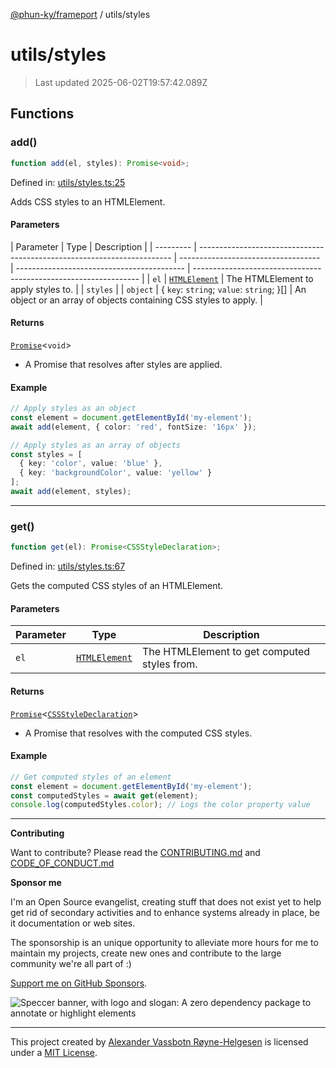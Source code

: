 [@phun-ky/frameport](../README.md) / utils/styles

# utils/styles

> Last updated 2025-06-02T19:57:42.089Z

## Functions

### add()

```ts
function add(el, styles): Promise<void>;
```

Defined in: [utils/styles.ts:25](https://github.com/phun-ky/frameport/blob/main/src/utils/styles.ts#L25)

Adds CSS styles to an HTMLElement.

#### Parameters

| Parameter | Type                                                                    | Description                         |
| --------- | ----------------------------------------------------------------------- | ----------------------------------- | ------------------------------------------ | ---------------------------------------------------------------- |
| `el`      | [`HTMLElement`](https://developer.mozilla.org/docs/Web/API/HTMLElement) | The HTMLElement to apply styles to. |
| `styles`  |                                                                         | `object`                            | { `key`: `string`; `value`: `string`; }\[] | An object or an array of objects containing CSS styles to apply. |

#### Returns

[`Promise`](https://developer.mozilla.org/docs/Web/JavaScript/Reference/Global_Objects/Promise)<`void`>

- A Promise that resolves after styles are applied.

#### Example

```ts
// Apply styles as an object
const element = document.getElementById('my-element');
await add(element, { color: 'red', fontSize: '16px' });

// Apply styles as an array of objects
const styles = [
  { key: 'color', value: 'blue' },
  { key: 'backgroundColor', value: 'yellow' }
];
await add(element, styles);
```

---

### get()

```ts
function get(el): Promise<CSSStyleDeclaration>;
```

Defined in: [utils/styles.ts:67](https://github.com/phun-ky/frameport/blob/main/src/utils/styles.ts#L67)

Gets the computed CSS styles of an HTMLElement.

#### Parameters

| Parameter | Type                                                                    | Description                                  |
| --------- | ----------------------------------------------------------------------- | -------------------------------------------- |
| `el`      | [`HTMLElement`](https://developer.mozilla.org/docs/Web/API/HTMLElement) | The HTMLElement to get computed styles from. |

#### Returns

[`Promise`](https://developer.mozilla.org/docs/Web/JavaScript/Reference/Global_Objects/Promise)<[`CSSStyleDeclaration`](https://developer.mozilla.org/docs/Web/API/CSSStyleDeclaration)>

- A Promise that resolves with the computed CSS styles.

#### Example

```ts
// Get computed styles of an element
const element = document.getElementById('my-element');
const computedStyles = await get(element);
console.log(computedStyles.color); // Logs the color property value
```

---

**Contributing**

Want to contribute? Please read the [CONTRIBUTING.md](https://github.com/phun-ky/frameport/blob/main/CONTRIBUTING.md) and [CODE_OF_CONDUCT.md](https://github.com/phun-ky/frameport/blob/main/CODE_OF_CONDUCT.md)

**Sponsor me**

I'm an Open Source evangelist, creating stuff that does not exist yet to help get rid of secondary activities and to enhance systems already in place, be it documentation or web sites.

The sponsorship is an unique opportunity to alleviate more hours for me to maintain my projects, create new ones and contribute to the large community we're all part of :)

[Support me on GitHub Sponsors](https://github.com/sponsors/phun-ky).

![Speccer banner, with logo and slogan: A zero dependency package to annotate or highlight elements](https://github.com/phun-ky/frameport/blob/main/public/frameport-banner.png?raw=true)

---

This project created by [Alexander Vassbotn Røyne-Helgesen](http://phun-ky.net) is licensed under a [MIT License](https://choosealicense.com/licenses/mit/).
